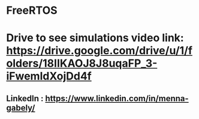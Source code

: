 # FreeRTOS
# Drive to see simulations video link: https://drive.google.com/drive/u/1/folders/18IIKAOJ8J8uqaFP_3-iFwemldXojDd4f
## LinkedIn : https://www.linkedin.com/in/menna-gabely/
